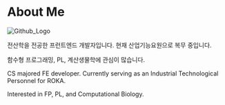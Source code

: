 # About Me

![Github_Logo](./profile.png) 

전산학을 전공한 프런트엔드 개발자입니다. 현재 산업기능요원으로 복무 중입니다.

함수형 프로그래밍, PL, 계산생물학에 관심이 많습니다.

CS majored FE developer. Currently serving as an Industrial Technological Personnel for ROKA.

Interested in FP, PL, and Computational Biology.